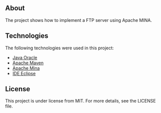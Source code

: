 ## About
The project shows how to implement a FTP server using Apache MINA.

## Technologies
The following technologies were used in this project:

* [Java Oracle](https://www.oracle.com/java/)
* [Apache Maven](https://maven.apache.org/)
* [Apache Mina](https://mina.apache.org/)
* [IDE Eclipse](https://www.eclipse.org/)

## License
This project is under license from MIT. For more details, see the LICENSE file.
